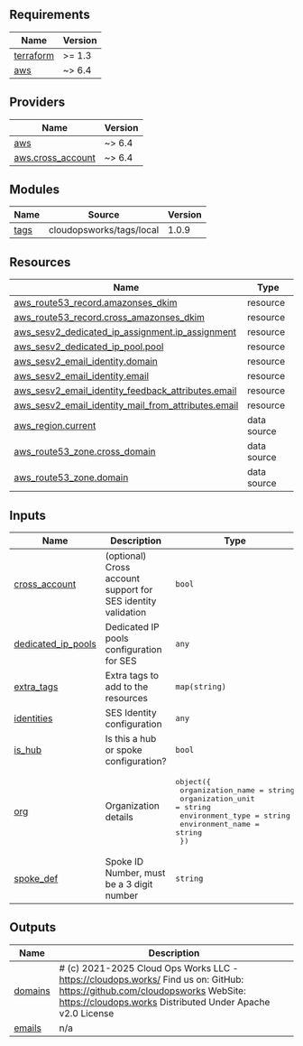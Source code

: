 ## Requirements

| Name | Version |
|------|---------|
| <a name="requirement_terraform"></a> [terraform](#requirement\_terraform) | >= 1.3 |
| <a name="requirement_aws"></a> [aws](#requirement\_aws) | ~> 6.4 |

## Providers

| Name | Version |
|------|---------|
| <a name="provider_aws"></a> [aws](#provider\_aws) | ~> 6.4 |
| <a name="provider_aws.cross_account"></a> [aws.cross\_account](#provider\_aws.cross\_account) | ~> 6.4 |

## Modules

| Name | Source | Version |
|------|--------|---------|
| <a name="module_tags"></a> [tags](#module\_tags) | cloudopsworks/tags/local | 1.0.9 |

## Resources

| Name | Type |
|------|------|
| [aws_route53_record.amazonses_dkim](https://registry.terraform.io/providers/hashicorp/aws/latest/docs/resources/route53_record) | resource |
| [aws_route53_record.cross_amazonses_dkim](https://registry.terraform.io/providers/hashicorp/aws/latest/docs/resources/route53_record) | resource |
| [aws_sesv2_dedicated_ip_assignment.ip_assignment](https://registry.terraform.io/providers/hashicorp/aws/latest/docs/resources/sesv2_dedicated_ip_assignment) | resource |
| [aws_sesv2_dedicated_ip_pool.pool](https://registry.terraform.io/providers/hashicorp/aws/latest/docs/resources/sesv2_dedicated_ip_pool) | resource |
| [aws_sesv2_email_identity.domain](https://registry.terraform.io/providers/hashicorp/aws/latest/docs/resources/sesv2_email_identity) | resource |
| [aws_sesv2_email_identity.email](https://registry.terraform.io/providers/hashicorp/aws/latest/docs/resources/sesv2_email_identity) | resource |
| [aws_sesv2_email_identity_feedback_attributes.email](https://registry.terraform.io/providers/hashicorp/aws/latest/docs/resources/sesv2_email_identity_feedback_attributes) | resource |
| [aws_sesv2_email_identity_mail_from_attributes.email](https://registry.terraform.io/providers/hashicorp/aws/latest/docs/resources/sesv2_email_identity_mail_from_attributes) | resource |
| [aws_region.current](https://registry.terraform.io/providers/hashicorp/aws/latest/docs/data-sources/region) | data source |
| [aws_route53_zone.cross_domain](https://registry.terraform.io/providers/hashicorp/aws/latest/docs/data-sources/route53_zone) | data source |
| [aws_route53_zone.domain](https://registry.terraform.io/providers/hashicorp/aws/latest/docs/data-sources/route53_zone) | data source |

## Inputs

| Name | Description | Type | Default | Required |
|------|-------------|------|---------|:--------:|
| <a name="input_cross_account"></a> [cross\_account](#input\_cross\_account) | (optional) Cross account support for SES identity validation | `bool` | `false` | no |
| <a name="input_dedicated_ip_pools"></a> [dedicated\_ip\_pools](#input\_dedicated\_ip\_pools) | Dedicated IP pools configuration for SES | `any` | `{}` | no |
| <a name="input_extra_tags"></a> [extra\_tags](#input\_extra\_tags) | Extra tags to add to the resources | `map(string)` | `{}` | no |
| <a name="input_identities"></a> [identities](#input\_identities) | SES Identity configuration | `any` | `{}` | no |
| <a name="input_is_hub"></a> [is\_hub](#input\_is\_hub) | Is this a hub or spoke configuration? | `bool` | `false` | no |
| <a name="input_org"></a> [org](#input\_org) | Organization details | <pre>object({<br/>    organization_name = string<br/>    organization_unit = string<br/>    environment_type  = string<br/>    environment_name  = string<br/>  })</pre> | n/a | yes |
| <a name="input_spoke_def"></a> [spoke\_def](#input\_spoke\_def) | Spoke ID Number, must be a 3 digit number | `string` | `"001"` | no |

## Outputs

| Name | Description |
|------|-------------|
| <a name="output_domains"></a> [domains](#output\_domains) | # (c) 2021-2025 Cloud Ops Works LLC - https://cloudops.works/ Find us on: GitHub: https://github.com/cloudopsworks WebSite: https://cloudops.works Distributed Under Apache v2.0 License |
| <a name="output_emails"></a> [emails](#output\_emails) | n/a |
